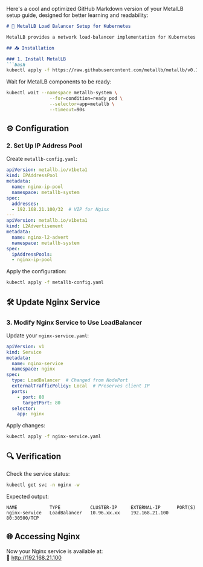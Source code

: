 Here's a cool and optimized GitHub Markdown version of your MetalLB setup guide, designed for better learning and readability:

```markdown
# 🚀 MetalLB Load Balancer Setup for Kubernetes

MetalLB provides a network load-balancer implementation for Kubernetes clusters that don't run on cloud providers. It assigns external IPs to `LoadBalancer` services.

## 📥 Installation

### 1. Install MetalLB
```bash
kubectl apply -f https://raw.githubusercontent.com/metallb/metallb/v0.13.10/config/manifests/metallb-native.yaml
```

Wait for MetalLB components to be ready:
```bash
kubectl wait --namespace metallb-system \
                --for=condition=ready pod \
                --selector=app=metallb \
                --timeout=90s
```

## ⚙️ Configuration

### 2. Set Up IP Address Pool
Create `metallb-config.yaml`:

```yaml
apiVersion: metallb.io/v1beta1
kind: IPAddressPool
metadata:
  name: nginx-ip-pool
  namespace: metallb-system
spec:
  addresses:
  - 192.168.21.100/32  # VIP for Nginx
---
apiVersion: metallb.io/v1beta1
kind: L2Advertisement
metadata:
  name: nginx-l2-advert
  namespace: metallb-system
spec:
  ipAddressPools:
  - nginx-ip-pool
```

Apply the configuration:
```bash
kubectl apply -f metallb-config.yaml
```

## 🛠 Update Nginx Service

### 3. Modify Nginx Service to Use LoadBalancer
Update your `nginx-service.yaml`:

```yaml
apiVersion: v1
kind: Service
metadata:
  name: nginx-service
  namespace: nginx
spec:
  type: LoadBalancer  # Changed from NodePort
  externalTrafficPolicy: Local  # Preserves client IP
  ports:
    - port: 80
      targetPort: 80
  selector:
    app: nginx
```

Apply changes:
```bash
kubectl apply -f nginx-service.yaml
```

## 🔍 Verification

Check the service status:
```bash
kubectl get svc -n nginx -w
```

Expected output:
```
NAME            TYPE           CLUSTER-IP     EXTERNAL-IP      PORT(S)
nginx-service   LoadBalancer   10.96.xx.xx    192.168.21.100   80:30500/TCP
```

## 🌐 Accessing Nginx
Now your Nginx service is available at:  
🔗 http://192.168.21.100

